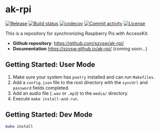 # ak-rpi

[![Release](https://img.shields.io/github/v/release/szvsw/ak-rpi)](https://img.shields.io/github/v/release/szvsw/ak-rpi)
[![Build status](https://img.shields.io/github/actions/workflow/status/szvsw/ak-rpi/main.yml?branch=main)](https://github.com/szvsw/ak-rpi/actions/workflows/main.yml?query=branch%3Amain)
[![codecov](https://codecov.io/gh/szvsw/ak-rpi/branch/main/graph/badge.svg)](https://codecov.io/gh/szvsw/ak-rpi)
[![Commit activity](https://img.shields.io/github/commit-activity/m/szvsw/ak-rpi)](https://img.shields.io/github/commit-activity/m/szvsw/ak-rpi)
[![License](https://img.shields.io/github/license/szvsw/ak-rpi)](https://img.shields.io/github/license/szvsw/ak-rpi)

This is a repository for synchronizing Raspberry Pis with AccessKit.

- **Github repository**: <https://github.com/szvsw/ak-rpi/>
- **Documentation** <https://szvsw.github.io/ak-rpi/> (coming soon...)

## Getting Started: User Mode

1. Make sure your system has `poetry` installed and can run `Makefiles`.
1. Add a `config.json` file to the root directory with the `syncUrl` and `password` fields completed.
1. Add an audio file (`.wav` or `.mp3`) to the `media/` directory.
1. Execute `make install-and-run`.

## Getting Started: Dev Mode

```bash
make install
```
